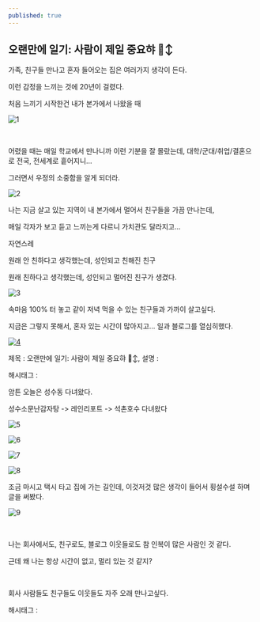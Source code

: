 ```yaml
---
published: true
---
```

## 오랜만에 일기: 사람이 제일 중요햐 🙂‍↕️

가족, 친구들 만나고 혼자 들어오는 집은 여러가지 생각이 든다.

이런 감정을 느끼는 것에 20년이 걸렸다.

처음 느끼기 시작한건 내가 본가에서 나왔을 때

![1](/asset/img/223411728179/1.png)

​

어렸을 때는 매일 학교에서 만나니까 이런 기분을 잘 몰랐는데, 대학/군대/취업/결혼으로 전국, 전세계로 흩어지니…

그러면서 우정의 소중함을 알게 되더라.

![2](/asset/img/223411728179/2.png)

나는 지금 살고 있는 지역이 내 본가에서 멀어서 친구들을 가끔 만나는데,

매일 각자가 보고 듣고 느끼는게 다르니 가치관도 달라지고…

자연스레

원래 안 친하다고 생각했는데, 성인되고 친해진 친구

원래 친하다고 생각했는데, 성인되고 멀어진 친구가 생겼다.

![3](/asset/img/223411728179/3.png)

속마음 100% 터 놓고 같이 저녁 먹을 수 있는 친구들과 가까이 살고싶다.

지금은 그렇지 못해서, 혼자 있는 시간이 많아지고… 일과 블로그를 열심히했다.

[![4](https://phinf.pstatic.net/image.nmv/blog_2024_04_10_2825/78c96315-f737-11ee-87ea-80615f0bcbca_01.jpg)](/asset/img/223411728179/4.mp4)

제목 : 오랜만에 일기: 사람이 제일 중요햐 🙂‍↕️, 설명 : 

해시태그 : 

암튼 오늘은 성수동 다녀왔다.

성수소문난감자탕 -> 레인리포트 -> 석촌호수 다녀왔다 

![5](/asset/img/223411728179/5.png)

![6](/asset/img/223411728179/6.png)

![7](/asset/img/223411728179/7.png)

![8](/asset/img/223411728179/8.png)

조금 마시고 택시 타고 집에 가는 길인데, 이것저것 많은 생각이 들어서 횡설수설 하며 글을 써봤다.

![9](/asset/img/223411728179/9.png)

​

나는 회사에서도, 친구로도, 블로그 이웃들로도 참 인복이 많은 사람인 것 같다.

근데 왜 나는 항상 시간이 없고, 멀리 있는 것 같지?

​

회사 사람들도 친구들도 이웃들도 자주 오래 만나고싶다.

 해시태그 : 